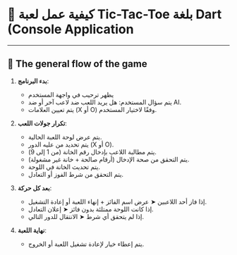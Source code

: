 # 🧠 كيفية عمل لعبة Tic-Tac-Toe بلغة Dart (Console Application

---

## 🔄 The general flow of the game



1. **بدء البرنامج**:
   - يظهر ترحيب في واجهة المستخدم
   - يتم سؤال المستخدم: هل يريد اللعب ضد لاعب آخر أو ضد AI.
   - يتم تعيين العلامات (X أو O) وفقًا لاختيار المستخدم.

2. **تكرار جولات اللعب**:
   - يتم عرض لوحة اللعبة الحالية.
   - يتم تحديد من عليه الدور (X أو O).
   - يتم مطالبة اللاعب بإدخال رقم الخانة (من 1 إلى 9).
   - يتم التحقق من صحة الإدخال (أرقام صالحة + خانة غير مشغولة).
   - يتم تحديث الخانة في اللوحة.
   - يتم التحقق من شرط الفوز أو التعادل.

3. **بعد كل حركة**:
   - إذا فاز أحد اللاعبين ➤ عرض اسم الفائز + إنهاء اللعبة أو إعادة التشغيل.
   - إذا كانت اللوحة ممتلئة بدون فائز ➤ إعلان التعادل.
   - إذا لم يتحقق أي شرط ➤ الانتقال للدور التالي.

4. **نهاية اللعبة**:
   - يتم إعطاء خيار لإعادة تشغيل اللعبة أو الخروج.
